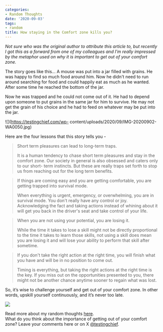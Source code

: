 ```yaml
---
categories:
- Random Thoughts
date: '2020-09-03'
tags:
- random
title: How staying in the Comfort zone kills you?
---
```


_Not sure who was the original author to attribute this article to, but
recently I got this as a forward from one of my colleagues and I'm really
impressed by the metaphor used on why it is important to get out of your
comfort zone._

The story goes like this... A mouse was put into a jar filled with grains. He
was happy to find so much food around him. Now he didn't need to run around
searching for food and could happily eat as much as he wanted. After some time
he reached the bottom of the jar.

Now he was trapped and he could not come out of it. He had to depend upon
someone to put grains in the same jar for him to survive. He may not get the
grain of his choice and he had to feed on whatever may be put into the jar.

![](https://testingchief.com/wp-
content/uploads/2020/09/IMG-20200902-WA0050.jpg)

Here are the four lessons that this story tells you -

> Short term pleasures can lead to long-term traps.
>
> It is a human tendency to chase short term pleasures and stay in the comfort
> zone. Our society in general is also obsessed and caters only to our short-
> term instincts. But these are really traps set forth to stop us from
> reaching out for the long term benefits.

> If things are coming easy and you are getting comfortable, you are getting
> trapped into survival mode.
>
> When everything is urgent, emergency, or overwhelming, you are in survival
> mode. You don't really have any control or joy. Acknowledging the fact and
> taking actions instead of whining about it will get you back in the driver's
> seat and take control of your life.

> When you are not using your potential, you are losing it.
>
> While the time it takes to lose a skill might not be directly proportional
> to the time it takes to learn those skills, not using a skill does mean you
> are losing it and will lose your ability to perform that skill after
> sometime.

> If you don't take the right action at the right time, you will finish what
> you have and will be in no position to come out.
>
> Timing is everything, but taking the right actions at the right time is the
> key. If you miss out on the opportunities presented to you, there might not
> be another chance anytime sooner to regain what was lost.

So, it’s wise to challenge yourself and get out of your comfort zone. In other
words, upskill yourself continuously, and it’s never too late.

![](https://testingchief.com/wp-content/uploads/2020/09/skill-vs-age.png)

  
Read more about my random thoughts
[here](https://skthetester.github.io/).  
What do you think about the importance of getting out of your comfort zone?
Leave your comments here or on X
[@testingchief](https://x.com/testingchief).